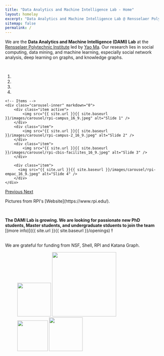 ```yaml
---
title: "Data Analytics and Machine Intelligence Lab - Home"
layout: homelay
excerpt: "Data Analytics and Machine Intelligence Lab @ Rensselaer Polytechnic Institute."
sitemap: false
permalink: /
---
```


We are the **Data Analytics and Machine Intelligence (DAMI) Lab** at the [Rensselaer Polytechnic Institute](https://www.rpi.edu/) led by [Yao Ma](https://yaoma24.github.io/). Our research lies in social computing, data mining, and machine learning, especially social network analysis, deep learning on graphs, and knowledge graphs. 

<br>

<link rel = "stylesheet" href="/dami-lab/main.css">

<div markdown="0" id="carousel" class="carousel slide" data-ride="carousel" data-interval="4000" data-pause="hover" >
    <!-- Menu -->
    <ol class="carousel-indicators">
        <li data-target="#carousel" data-slide-to="0" class="active"></li>
        <li data-target="#carousel" data-slide-to="1"></li>
        <li data-target="#carousel" data-slide-to="2"></li>
        <li data-target="#carousel" data-slide-to="3"></li>
        <!-- <li data-target="#carousel" data-slide-to="4"></li> -->
        <!-- <li data-target="#carousel" data-slide-to="5"></li>
        <li data-target="#carousel" data-slide-to="6"></li> -->
    </ol>

    <!-- Items -->
    <div class="carousel-inner" markdown="0">
        <div class="item active">
            <img src="{{ site.url }}{{ site.baseurl }}/images/carousel/rpi-campus_16_9.jpeg" alt="Slide 1" />
        </div>
        <div class="item">
            <img src="{{ site.url }}{{ site.baseurl }}/images/carousel/rpi-campus-2_16_9.jpeg" alt="Slide 2" />
        </div>
        <div class="item">
            <img src="{{ site.url }}{{ site.baseurl }}/images/carousel/rpi-cbis-facilites_16_9.jpeg" alt="Slide 3" />
        </div>

        <div class="item">
          <img src="{{ site.url }}{{ site.baseurl }}/images/carousel/rpi-empac_16_9.jpeg" alt="Slide 4" />
        </div>
    </div>
  <a class="left carousel-control" href="#carousel" role="button" data-slide="prev">
    <span class="glyphicon glyphicon-chevron-left" aria-hidden="true"></span>
    <span class="sr-only">Previous</span>
  </a>
  <a class="right carousel-control" href="#carousel" role="button" data-slide="next">
    <span class="glyphicon glyphicon-chevron-right" aria-hidden="true"></span>
    <span class="sr-only">Next</span>
  </a>
</div>

<div class="center">
  <p> Pictures from RPI's [Website](https://www.rpi.edu/).</p>
  <p></p>
  <p></p>
</div>

<br>
 
 **The DAMI Lab is growing. We are looking for passionate new PhD students, Master students, and undergraduate stduents to join the team** [(more info)]({{ site.url }}{{ site.baseurl }}/openings) **!**


<br>
We are grateful for funding from NSF, Shell, RPI and Katana Graph. 
<br>
<div class="center">
<figure class="fourth">
  <img src="{{ site.url }}{{ site.baseurl }}/images/logopic/NSF_Logo.jpeg" style="width: 110px">
  <img src="{{ site.url }}{{ site.baseurl }}/images/logopic/rpi_logo" style="width: 210px">
  <!-- <br> -->
  <img src = "{{ site.url }}{{ site.baseurl }}/images/logopic/logo_shell.png" style="width: 100px">
  <img src="{{ site.url }}{{ site.baseurl }}/images/logopic/katana_logo.png" style="width: 110px">
</figure>
</div>
